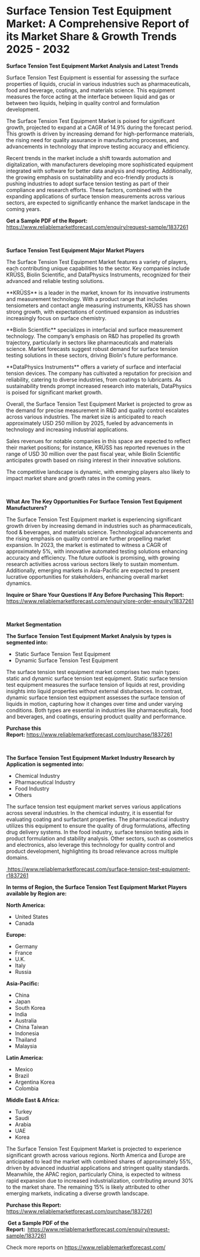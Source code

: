 <p><h1>Surface Tension Test Equipment Market: A Comprehensive Report of its Market Share & Growth Trends 2025 - 2032</h1></p><p><strong>Surface Tension Test Equipment Market Analysis and Latest Trends</strong></p>
<p><p>Surface Tension Test Equipment is essential for assessing the surface properties of liquids, crucial in various industries such as pharmaceuticals, food and beverage, coatings, and materials science. This equipment measures the force acting at the interface between liquid and gas or between two liquids, helping in quality control and formulation development.</p><p>The Surface Tension Test Equipment Market is poised for significant growth, projected to expand at a CAGR of 14.9% during the forecast period. This growth is driven by increasing demand for high-performance materials, the rising need for quality assurance in manufacturing processes, and advancements in technology that improve testing accuracy and efficiency.</p><p>Recent trends in the market include a shift towards automation and digitalization, with manufacturers developing more sophisticated equipment integrated with software for better data analysis and reporting. Additionally, the growing emphasis on sustainability and eco-friendly products is pushing industries to adopt surface tension testing as part of their compliance and research efforts. These factors, combined with the expanding applications of surface tension measurements across various sectors, are expected to significantly enhance the market landscape in the coming years.</p></p>
<p><strong>Get a Sample PDF of the Report:&nbsp;</strong> <a href="https://www.reliablemarketforecast.com/enquiry/request-sample/1837261?utm_campaign=1105&utm_medium=2&utm_source=Github&utm_content=ia&utm_term=28022025&utm_id=surface-tension-test-equipment">https://www.reliablemarketforecast.com/enquiry/request-sample/1837261</a></p>
<p>&nbsp;</p>
<p><strong>Surface Tension Test Equipment Major Market Players</strong></p>
<p><p>The Surface Tension Test Equipment Market features a variety of players, each contributing unique capabilities to the sector. Key companies include KRÜSS, Biolin Scientific, and DataPhysics Instruments, recognized for their advanced and reliable testing solutions.</p><p>**KRÜSS** is a leader in the market, known for its innovative instruments and measurement technology. With a product range that includes tensiometers and contact angle measuring instruments, KRÜSS has shown strong growth, with expectations of continued expansion as industries increasingly focus on surface chemistry.</p><p>**Biolin Scientific** specializes in interfacial and surface measurement technology. The company’s emphasis on R&D has propelled its growth trajectory, particularly in sectors like pharmaceuticals and materials science. Market forecasts suggest robust demand for surface tension testing solutions in these sectors, driving Biolin's future performance.</p><p>**DataPhysics Instruments** offers a variety of surface and interfacial tension devices. The company has cultivated a reputation for precision and reliability, catering to diverse industries, from coatings to lubricants. As sustainability trends prompt increased research into materials, DataPhysics is poised for significant market growth.</p><p>Overall, the Surface Tension Test Equipment Market is projected to grow as the demand for precise measurement in R&D and quality control escalates across various industries. The market size is anticipated to reach approximately USD 250 million by 2025, fueled by advancements in technology and increasing industrial applications.</p><p>Sales revenues for notable companies in this space are expected to reflect their market positions; for instance, KRÜSS has reported revenues in the range of USD 30 million over the past fiscal year, while Biolin Scientific anticipates growth based on rising interest in their innovative solutions.</p><p>The competitive landscape is dynamic, with emerging players also likely to impact market share and growth rates in the coming years.</p></p>
<p>&nbsp;</p>
<p><strong>What Are The Key Opportunities For Surface Tension Test Equipment Manufacturers?</strong></p>
<p><p>The Surface Tension Test Equipment market is experiencing significant growth driven by increasing demand in industries such as pharmaceuticals, food & beverages, and materials science. Technological advancements and the rising emphasis on quality control are further propelling market expansion. In 2023, the market is estimated to witness a CAGR of approximately 5%, with innovative automated testing solutions enhancing accuracy and efficiency. The future outlook is promising, with growing research activities across various sectors likely to sustain momentum. Additionally, emerging markets in Asia-Pacific are expected to present lucrative opportunities for stakeholders, enhancing overall market dynamics.</p></p>
<p><strong>Inquire or Share Your Questions If Any Before Purchasing This Report:</strong> <a href="https://www.reliablemarketforecast.com/enquiry/pre-order-enquiry/1837261?utm_campaign=1105&utm_medium=2&utm_source=Github&utm_content=ia&utm_term=28022025&utm_id=surface-tension-test-equipment">https://www.reliablemarketforecast.com/enquiry/pre-order-enquiry/1837261</a></p>
<p>&nbsp;</p>
<p><strong>Market Segmentation</strong></p>
<p><strong>The Surface Tension Test Equipment Market Analysis by types is segmented into:</strong></p>
<p><ul><li>Static Surface Tension Test Equipment</li><li>Dynamic Surface Tension Test Equipment</li></ul></p>
<p><p>The surface tension test equipment market comprises two main types: static and dynamic surface tension test equipment. Static surface tension test equipment measures the surface tension of liquids at rest, providing insights into liquid properties without external disturbances. In contrast, dynamic surface tension test equipment assesses the surface tension of liquids in motion, capturing how it changes over time and under varying conditions. Both types are essential in industries like pharmaceuticals, food and beverages, and coatings, ensuring product quality and performance.</p></p>
<p><strong>Purchase this Report:&nbsp;</strong><a href="https://www.reliablemarketforecast.com/purchase/1837261?utm_campaign=1105&utm_medium=2&utm_source=Github&utm_content=ia&utm_term=28022025&utm_id=surface-tension-test-equipment">https://www.reliablemarketforecast.com/purchase/1837261</a></p>
<p>&nbsp;</p>
<p><strong>The Surface Tension Test Equipment Market Industry Research by Application is segmented into:</strong></p>
<p><ul><li>Chemical Industry</li><li>Pharmaceutical Industry</li><li>Food Industry</li><li>Others</li></ul></p>
<p><p>The surface tension test equipment market serves various applications across several industries. In the chemical industry, it is essential for evaluating coating and surfactant properties. The pharmaceutical industry utilizes this equipment to ensure the quality of drug formulations, affecting drug delivery systems. In the food industry, surface tension testing aids in product formulation and stability analysis. Other sectors, such as cosmetics and electronics, also leverage this technology for quality control and product development, highlighting its broad relevance across multiple domains.</p></p>
<p><a href="https://www.reliablemarketforecast.com/surface-tension-test-equipment-r1837261?utm_campaign=1105&utm_medium=2&utm_source=Github&utm_content=ia&utm_term=28022025&utm_id=surface-tension-test-equipment">&nbsp;https://www.reliablemarketforecast.com/surface-tension-test-equipment-r1837261</a></p>
<p><strong>In terms of Region, the Surface Tension Test Equipment Market Players available by Region are:</strong></p>
<p>
    <p> <strong> North America: </strong>
        <ul>
            <li>United States</li>
            <li>Canada</li>
        </ul>
        </p> 
    <p> <strong> Europe: </strong>
        <ul>
            <li>Germany</li>
            <li>France</li>
            <li>U.K.</li>
            <li>Italy</li>
            <li>Russia</li>
        </ul>
        </p> 
    <p> <strong> Asia-Pacific: </strong>
        <ul>
            <li>China</li>
            <li>Japan</li>
            <li>South Korea</li>
            <li>India</li>
            <li>Australia</li>
            <li>China Taiwan</li>
            <li>Indonesia</li>
            <li>Thailand</li>
            <li>Malaysia</li>
        </ul>
        </p> 
    <p> <strong> Latin America: </strong>
        <ul>
            <li>Mexico</li>
            <li>Brazil</li>
            <li>Argentina Korea</li>
            <li>Colombia</li>
        </ul>
        </p> 
    <p> <strong> Middle East & Africa: </strong>
        <ul>
            <li>Turkey</li>
            <li>Saudi</li>
            <li>Arabia</li>
            <li>UAE</li>
            <li>Korea</li>
        </ul>
    </p>
    </p>
<p><p>The Surface Tension Test Equipment Market is projected to experience significant growth across various regions. North America and Europe are anticipated to lead the market with combined shares of approximately 55%, driven by advanced industrial applications and stringent quality standards. Meanwhile, the APAC region, particularly China, is expected to witness rapid expansion due to increased industrialization, contributing around 30% to the market share. The remaining 15% is likely attributed to other emerging markets, indicating a diverse growth landscape.</p></p>
<p><strong>Purchase this Report: </strong><a href="https://www.reliablemarketforecast.com/purchase/1837261?utm_campaign=1105&utm_medium=2&utm_source=Github&utm_content=ia&utm_term=28022025&utm_id=surface-tension-test-equipment">https://www.reliablemarketforecast.com/purchase/1837261</a></p>
<p>&nbsp;<strong>Get a Sample PDF of the Report:&nbsp;&nbsp;</strong><a href="https://www.reliablemarketforecast.com/enquiry/request-sample/1837261?utm_campaign=1105&utm_medium=2&utm_source=Github&utm_content=ia&utm_term=28022025&utm_id=surface-tension-test-equipment">https://www.reliablemarketforecast.com/enquiry/request-sample/1837261</a></p>
<p><strong></strong></p>
<p>Check more reports on <a href="https://www.reliablemarketforecast.com/?utm_campaign=1105&utm_medium=2&utm_source=Github&utm_content=ia&utm_term=28022025&utm_id=surface-tension-test-equipment">https://www.reliablemarketforecast.com/</a></p>